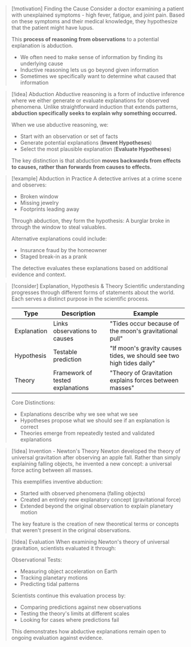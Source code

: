 > [!motivation] Finding the Cause
> Consider a doctor examining a patient with unexplained symptoms - high fever, fatigue, and joint pain. Based on these symptoms and their medical knowledge, they hypothesize that the patient might have lupus.
> 
> This **process of reasoning from observations** to a potential explanation is abduction.
> 
> - We often need to make sense of information by finding its underlying cause
> - Inductive reasoning lets us go beyond given information
> - Sometimes we specifically want to determine what caused that information

> [!idea] Abduction 
> Abductive reasoning is a form of inductive inference where we either generate or evaluate explanations for observed phenomena. Unlike straightforward induction that extends patterns, **abduction specifically seeks to explain why something occurred.**
> 
> When we use abductive reasoning, we:
> - Start with an observation or set of facts 
> - Generate potential explanations (**Invent Hypotheses**)
> - Select the most plausible explanation (**Evaluate Hypotheses**)
>
> The key distinction is that abduction **moves backwards from effects to causes, rather than forwards from causes to effects.**

> [!example] Abduction in Practice
> A detective arrives at a crime scene and observes:
> - Broken window
> - Missing jewelry
> - Footprints leading away
>
> Through abduction, they form the hypothesis: A burglar broke in through the window to steal valuables.
>
> Alternative explanations could include:
> - Insurance fraud by the homeowner
> - Staged break-in as a prank
> 
> The detective evaluates these explanations based on additional evidence and context.

> [!consider] Explanation, Hypothesis & Theory
> Scientific understanding progresses through different forms of statements about the world. Each serves a distinct purpose in the scientific process.
>
> | Type | Description | Example |
> |------|-------------|---------|
> | Explanation | Links observations to causes | "Tides occur because of the moon's gravitational pull" |
> | Hypothesis | Testable prediction | "If moon's gravity causes tides, we should see two high tides daily" |
> | Theory | Framework of tested explanations | "Theory of Gravitation explains forces between masses" |
>
> Core Distinctions:
> - Explanations describe why we see what we see
> - Hypotheses propose what we should see if an explanation is correct
> - Theories emerge from repeatedly tested and validated explanations

> [!idea] Invention - Newton's Theory
> Newton developed the theory of universal gravitation after observing an apple fall. Rather than simply explaining falling objects, he invented a new concept: a universal force acting between all masses.
>
> This exemplifies inventive abduction:
> - Started with observed phenomena (falling objects)
> - Created an entirely new explanatory concept (gravitational force)
> - Extended beyond the original observation to explain planetary motion
>
> The key feature is the creation of new theoretical terms or concepts that weren't present in the original observations.


> [!idea] Evaluation When examining Newton's theory of universal gravitation, scientists evaluated it through:
> 
> Observational Tests:
> 
> - Measuring object acceleration on Earth
> - Tracking planetary motions
> - Predicting tidal patterns
> 
> Scientists continue this evaluation process by:
> 
> - Comparing predictions against new observations
> - Testing the theory's limits at different scales
> - Looking for cases where predictions fail
> 
> This demonstrates how abductive explanations remain open to ongoing evaluation against evidence.

